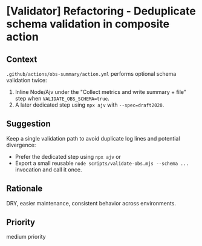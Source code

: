 # [Validator] Refactoring - Deduplicate schema validation in composite action

## Context

`.github/actions/obs-summary/action.yml` performs optional schema validation twice:

1. Inline Node/Ajv under the "Collect metrics and write summary + file" step when `VALIDATE_OBS_SCHEMA=true`.
2. A later dedicated step using `npx ajv` with `--spec=draft2020`.

## Suggestion

Keep a single validation path to avoid duplicate log lines and potential divergence:

- Prefer the dedicated step using `npx ajv` or
- Export a small reusable `node scripts/validate-obs.mjs --schema ...` invocation and call it once.

## Rationale

DRY, easier maintenance, consistent behavior across environments.

## Priority

medium priority
